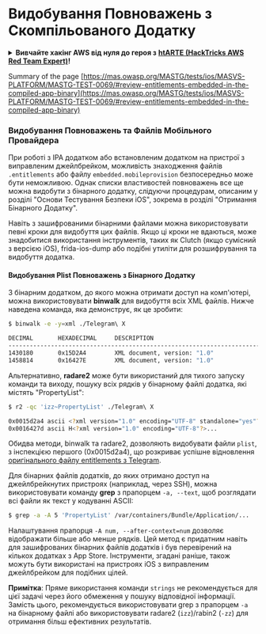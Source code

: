 # Видобування Повноважень з Скомпільованого Додатку

<details>

<summary><strong>Вивчайте хакінг AWS від нуля до героя з</strong> <a href="https://training.hacktricks.xyz/courses/arte"><strong>htARTE (HackTricks AWS Red Team Expert)</strong></a><strong>!</strong></summary>

Інші способи підтримки HackTricks:

* Якщо ви хочете побачити вашу **компанію в рекламі на HackTricks** або **завантажити HackTricks у PDF** Перевірте [**ПЛАНИ ПІДПИСКИ**](https://github.com/sponsors/carlospolop)!
* Отримайте [**офіційний PEASS & HackTricks мерч**](https://peass.creator-spring.com)
* Відкрийте для себе [**Сім'ю PEASS**](https://opensea.io/collection/the-peass-family), нашу колекцію ексклюзивних [**NFT**](https://opensea.io/collection/the-peass-family)
* **Приєднуйтесь до** 💬 [**групи Discord**](https://discord.gg/hRep4RUj7f) або [**групи telegram**](https://t.me/peass) або **слідкуйте** за нами на **Twitter** 🐦 [**@carlospolopm**](https://twitter.com/hacktricks_live)**.**
* **Поділіться своїми хакерськими трюками, надсилайте PR до** [**HackTricks**](https://github.com/carlospolop/hacktricks) та [**HackTricks Cloud**](https://github.com/carlospolop/hacktricks-cloud) репозиторіїв GitHub.

</details>


Summary of the page [https://mas.owasp.org/MASTG/tests/ios/MASVS-PLATFORM/MASTG-TEST-0069/#review-entitlements-embedded-in-the-compiled-app-binary](https://mas.owasp.org/MASTG/tests/ios/MASVS-PLATFORM/MASTG-TEST-0069/#review-entitlements-embedded-in-the-compiled-app-binary)

### **Видобування Повноважень та Файлів Мобільного Провайдера**

При роботі з IPA додатком або встановленим додатком на пристрої з виправленим джейлбрейком, можливість знаходження файлів `.entitlements` або файлу `embedded.mobileprovision` безпосередньо може бути неможливою. Однак списки властивостей повноважень все ще можна видобути з бінарного додатку, слідуючи процедурам, описаним у розділі "Основи Тестування Безпеки iOS", зокрема в розділі "Отримання Бінарного Додатку".

Навіть з зашифрованими бінарними файлами можна використовувати певні кроки для видобуття цих файлів. Якщо ці кроки не вдаються, може знадобитися використання інструментів, таких як Clutch (якщо сумісний з версією iOS), frida-ios-dump або подібні утиліти для розшифрування та видобуття додатка.

#### **Видобування Plist Повноважень з Бінарного Додатку**

З бінарним додатком, до якого можна отримати доступ на комп'ютері, можна використовувати **binwalk** для видобуття всіх XML файлів. Нижче наведена команда, яка демонструє, як це зробити:
```bash
$ binwalk -e -y=xml ./Telegram\ X

DECIMAL       HEXADECIMAL     DESCRIPTION
--------------------------------------------------------------------------------
1430180       0x15D2A4        XML document, version: "1.0"
1458814       0x16427E        XML document, version: "1.0"
```
Альтернативно, **radare2** може бути використаний для тихого запуску команди та виходу, пошуку всіх рядків у бінарному файлі додатка, які містять "PropertyList":
```bash
$ r2 -qc 'izz~PropertyList' ./Telegram\ X

0x0015d2a4 ascii <?xml version="1.0" encoding="UTF-8" standalone="yes"?>...
0x0016427d ascii H<?xml version="1.0" encoding="UTF-8"?>...
```
Обидва методи, binwalk та radare2, дозволяють видобувати файли `plist`, з інспекцією першого (0x0015d2a4), що розкриває успішне відновлення [оригінального файлу entitlements з Telegram](https://github.com/peter-iakovlev/Telegram-iOS/blob/77ee5c4dabdd6eb5f1e2ff76219edf7e18b45c00/Telegram-iOS/Telegram-iOS-AppStoreLLC.entitlements).

Для бінарних файлів додатків, до яких отримано доступ на джейлбрейкнутих пристроях (наприклад, через SSH), можна використовувати команду **grep** з прапорцем `-a, --text`, щоб розглядати всі файли як текст у кодуванні ASCII:
```bash
$ grep -a -A 5 'PropertyList' /var/containers/Bundle/Application/...
```
Налаштування прапорця `-A num, --after-context=num` дозволяє відображати більше або менше рядків. Цей метод є придатним навіть для зашифрованих бінарних файлів додатків і був перевірений на кількох додатках з App Store. Інструменти, згадані раніше, також можуть бути використані на пристроях iOS з виправленим джейлбрейком для подібних цілей.

**Примітка**: Пряме використання команди `strings` не рекомендується для цієї задачі через його обмеження у пошуку відповідної інформації. Замість цього, рекомендується використовувати grep з прапорцем `-a` на бінарному файлі або використовувати radare2 (`izz`)/rabin2 (`-zz`) для отримання більш ефективних результатів.
